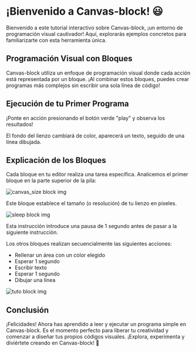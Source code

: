 # ¡Bienvenido a Canvas-block! 😃

Bienvenido a este tutorial interactivo sobre Canvas-block, ¡un entorno de programación visual cautivador! Aquí, explorarás ejemplos concretos para familiarizarte con esta herramienta única.

## Programación Visual con Bloques

Canvas-block utiliza un enfoque de programación visual donde cada acción está representada por un bloque. ¡Al combinar estos bloques, puedes crear programas más complejos sin escribir una sola línea de código!

## Ejecución de tu Primer Programa

¡Ponte en acción presionando el botón verde "play" y observa los resultados!

El fondo del lienzo cambiará de color, aparecerá un texto, seguido de una línea dibujada.

## Explicación de los Bloques

Cada bloque en tu editor realiza una tarea específica. Analicemos el primer bloque en la parte superior de la pila:

![canvas_size block img](blocks/canvas_size.png)

Este bloque establece el tamaño (o resolución) de tu lienzo en píxeles.

![sleep block img](blocks/sleep.png)

Esta instrucción introduce una pausa de 1 segundo antes de pasar a la siguiente instrucción.

Los otros bloques realizan secuencialmente las siguientes acciones:
- Rellenar un área con un color elegido
- Esperar 1 segundo
- Escribir texto
- Esperar 1 segundo
- Dibujar una línea

![tuto block img](blocks/tuto_blocks.png)

## Conclusión

¡Felicidades! Ahora has aprendido a leer y ejecutar un programa simple en Canvas-block. Es el momento perfecto para liberar tu creatividad y comenzar a diseñar tus propios códigos visuales. ¡Explora, experimenta y diviértete creando en Canvas-block! 🚀